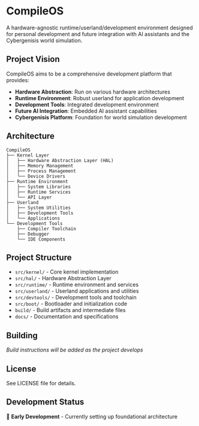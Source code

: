 # CompileOS

A hardware-agnostic runtime/userland/development environment designed for personal development and future integration with AI assistants and the Cybergenisis world simulation.

## Project Vision

CompileOS aims to be a comprehensive development platform that provides:
- **Hardware Abstraction**: Run on various hardware architectures
- **Runtime Environment**: Robust userland for application development
- **Development Tools**: Integrated development environment
- **Future AI Integration**: Embedded AI assistant capabilities
- **Cybergenisis Platform**: Foundation for world simulation development

## Architecture

```
CompileOS
├── Kernel Layer
│   ├── Hardware Abstraction Layer (HAL)
│   ├── Memory Management
│   ├── Process Management
│   └── Device Drivers
├── Runtime Environment
│   ├── System Libraries
│   ├── Runtime Services
│   └── API Layer
├── Userland
│   ├── System Utilities
│   ├── Development Tools
│   └── Applications
└── Development Tools
    ├── Compiler Toolchain
    ├── Debugger
    └── IDE Components
```

## Project Structure

- `src/kernel/` - Core kernel implementation
- `src/hal/` - Hardware Abstraction Layer
- `src/runtime/` - Runtime environment and services
- `src/userland/` - Userland applications and utilities
- `src/devtools/` - Development tools and toolchain
- `src/boot/` - Bootloader and initialization code
- `build/` - Build artifacts and intermediate files
- `docs/` - Documentation and specifications

## Building

*Build instructions will be added as the project develops*

## License

See LICENSE file for details.

## Development Status

🚧 **Early Development** - Currently setting up foundational architecture
